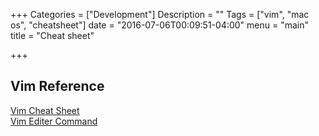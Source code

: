 +++
Categories = ["Development"]
Description = ""
Tags = ["vim", "mac os", "cheatsheet"]
date = "2016-07-06T00:09:51-04:00"
menu = "main"
title = "Cheat sheet"

+++

## Vim Reference
<a href = "https://www.fprintf.net/vimCheatSheet.html">Vim Cheat Sheet </a><br>
<a href = "http://www.radford.edu/~mhtay/CPSC120/VIM_Editor_Commands.htm">Vim Editer Command</a>




